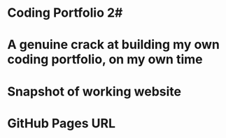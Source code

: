 # Coding Portfolio 2#

# A genuine crack at building my own coding portfolio, on my own time #

# Snapshot of working website #



# GitHub Pages URL #